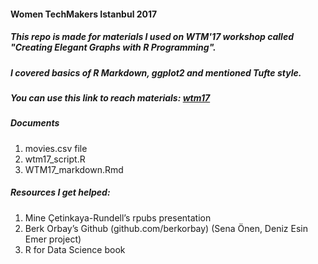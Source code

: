 #### Women TechMakers Istanbul 2017
##### This repo is made for materials I used on WTM'17 workshop called "Creating Elegant Graphs with R Programming". 
##### I covered basics of R Markdown, ggplot2 and mentioned Tufte style. 
##### You can use this link to reach materials: [wtm17](https://github.com/UniversalTourist/wtm17) 

##### Documents
1. movies.csv file
2. wtm17_script.R
3. WTM17_markdown.Rmd

##### Resources I get helped:
1. Mine Çetinkaya-Rundell’s rpubs presentation
2. Berk Orbay’s Github (github.com/berkorbay) (Sena Önen, Deniz Esin Emer project)
3. R for Data Science book


